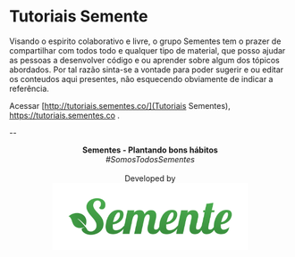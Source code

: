 # Tutoriais Semente

Visando o espirito colaborativo e livre, o grupo Sementes tem o prazer de compartilhar com todos
todo e qualquer tipo de material, que posso ajudar as pessoas a desenvolver código e ou aprender
sobre algum dos tópicos abordados. Por tal razão sinta-se a vontade para poder sugerir e ou
editar os conteudos aqui presentes, não esquecendo obviamente de indicar a referência.

Acessar [http://tutoriais.sementes.co/](Tutoriais Sementes), https://tutoriais.sementes.co .

--
<p align="center">
    <b>Sementes - Plantando bons hábitos</b></br>
    <i>#SomosTodosSementes</i></br></br>
    Developed by </br>
  <img alt="Sementes Soluções em Ecologia" width="350" src="imgs/sementes-logo.png?raw=true"/>
</p>

